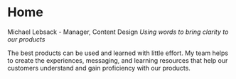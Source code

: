 # Home

Michael Lebsack - Manager, Content Design
_Using words to bring clarity to our products_

The best products can be used and learned with little effort. My team helps to create the experiences, messaging, and learning resources that help our customers understand and gain proficiency with our products.
